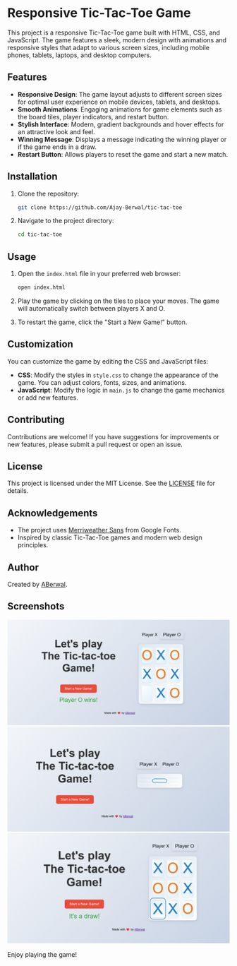 # Responsive Tic-Tac-Toe Game

This project is a responsive Tic-Tac-Toe game built with HTML, CSS, and JavaScript. The game features a sleek, modern design with animations and responsive styles that adapt to various screen sizes, including mobile phones, tablets, laptops, and desktop computers.

## Features

- **Responsive Design**: The game layout adjusts to different screen sizes for optimal user experience on mobile devices, tablets, and desktops.
- **Smooth Animations**: Engaging animations for game elements such as the board tiles, player indicators, and restart button.
- **Stylish Interface**: Modern, gradient backgrounds and hover effects for an attractive look and feel.
- **Winning Message**: Displays a message indicating the winning player or if the game ends in a draw.
- **Restart Button**: Allows players to reset the game and start a new match.

## Installation

1. Clone the repository:
    ```bash
    git clone https://github.com/Ajay-Berwal/tic-tac-toe
    ```
2. Navigate to the project directory:
    ```bash
    cd tic-tac-toe
    ```

## Usage

1. Open the `index.html` file in your preferred web browser:
    ```bash
    open index.html
    ```

2. Play the game by clicking on the tiles to place your moves. The game will automatically switch between players X and O.

3. To restart the game, click the "Start a New Game!" button.

## Customization

You can customize the game by editing the CSS and JavaScript files:

- **CSS**: Modify the styles in `style.css` to change the appearance of the game. You can adjust colors, fonts, sizes, and animations.
- **JavaScript**: Modify the logic in `main.js` to change the game mechanics or add new features.

## Contributing

Contributions are welcome! If you have suggestions for improvements or new features, please submit a pull request or open an issue.

## License

This project is licensed under the MIT License. See the [LICENSE](LICENSE) file for details.

## Acknowledgements

- The project uses [Merriweather Sans](https://fonts.google.com/specimen/Merriweather+Sans) from Google Fonts.
- Inspired by classic Tic-Tac-Toe games and modern web design principles.

## Author

Created by [ABerwal](https://github.com/ajay-berwal).

## Screenshots

![Tic-Tac-Toe Game](Screenshot1.png)
![Tic-Tac-Toe Game](Screenshot2.png)
![Tic-Tac-Toe Game](Screenshot3.png)

Enjoy playing the game!
